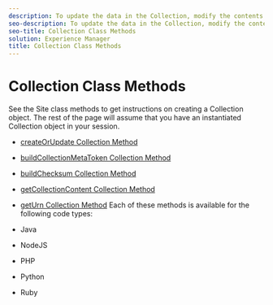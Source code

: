 ```yaml
---
description: To update the data in the Collection, modify the contents of the Collection class object methods.
seo-description: To update the data in the Collection, modify the contents of the Collection class object methods.
seo-title: Collection Class Methods
solution: Experience Manager
title: Collection Class Methods
---
```


# Collection Class Methods

See the Site class methods to get instructions on creating a Collection object. The rest of the page will assume that you have an instantiated Collection object in your session.

* [createOrUpdate Collection Method](#r_createorupdate_collection_method)
* [buildCollectionMetaToken Collection Method](#r_buildcollectionmetatoken_collection_method)
* [buildChecksum Collection Method](#r_buildchecksum_collection_method)
* [getCollectionContent Collection Method](#t_getcollectioncontent_collection_method)
* [getUrn Collection Method](#r_geturn_collection_method)
Each of these methods is available for the following code types:

* Java
* NodeJS
* PHP
* Python
* Ruby
